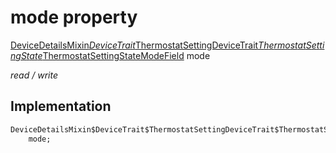 


# mode property






[DeviceDetailsMixin$DeviceTrait$ThermostatSettingDeviceTrait$ThermostatSettingState$ThermostatSettingStateModeField](../../package-yonomi_sdk_dart_graphql_devices_device_query.graphql/DeviceDetailsMixin$DeviceTrait$ThermostatSettingDeviceTrait$ThermostatSettingState$ThermostatSettingStateModeField-class.md) mode
  
_read / write_






## Implementation

```dart
DeviceDetailsMixin$DeviceTrait$ThermostatSettingDeviceTrait$ThermostatSettingState$ThermostatSettingStateModeField
    mode;


```







